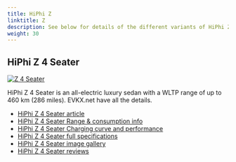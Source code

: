 ```yaml
---
title: HiPhi Z
linktitle: Z
description: See below for details of the different variants of HiPhi Z
weight: 30
---
```

## HiPhi Z 4 Seater

[![Z 4 Seater](https://media.evkx.net/multimedia/models/hiphi/z/z_4_seater/main_1_st.jpg)](/models/hiphi/z/z_4_seater/)

HiPhi Z 4 Seater is an all-electric luxury sedan with a WLTP range of up to 460 km (286 miles). EVKX.net have all the details. 

- [HiPhi Z 4 Seater article](/models/hiphi/z/z_4_seater/)
- [HiPhi Z 4 Seater Range & consumption info](/models/hiphi/z/z_4_seater//rangeandconsumption)
- [HiPhi Z 4 Seater Charging curve and performance](/models/hiphi/z/z_4_seater//chargingcurve)
- [HiPhi Z 4 Seater full specifications](/models/hiphi/z/z_4_seater//specifications)
- [HiPhi Z 4 Seater image gallery](/models/hiphi/z/z_4_seater//gallery)
- [HiPhi Z 4 Seater reviews](/models/hiphi/z/z_4_seater//reviews)

